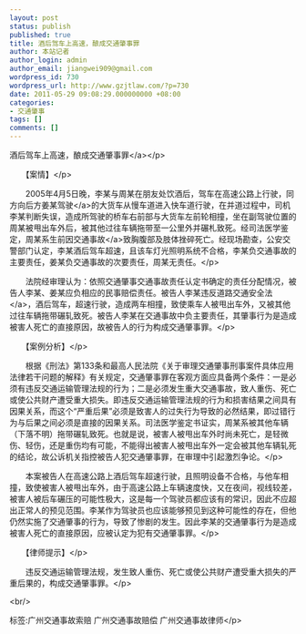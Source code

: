 ```yaml
---
layout: post
status: publish
published: true
title: 酒后驾车上高速，酿成交通肇事罪
author: 本站记者
author_login: admin
author_email: jiangwei909@gmail.com
wordpress_id: 730
wordpress_url: http://www.gzjtlaw.com/?p=730
date: 2011-05-29 09:08:29.000000000 +08:00
categories:
- 交通肇事
tags: []
comments: []
---
```

<p><p><p>酒后驾车上高速，酿成<a>交通肇事罪<&#47;a><&#47;p><p>　　【案情】<&#47;p><p>　　2005年4月5日晚，李某与周某在朋友处饮酒后，驾车在高速公路上行驶，同方向后方姜某<a>驾驶<&#47;a>的大货车从慢车道进入快车道行驶，在并道过程中，司机李某判断失误，造成所驾驶的桥车右前部与大货车左前轮相撞，坐在副驾驶位置的周某被甩出车外后，被其他过往车辆拖带至一公里外并碾札致死。经司法医学鉴定，周某系生前因<a>交通事故<&#47;a>致胸腹部及肢体挫碎死亡。经现场勘查，公安交警部门认定，李某酒后驾车超速，且该车灯光照明系统不合格，李某负交通事故的主要责任，姜某负交通事故的次要责任，周某无责任。<&#47;p><p>　　法院经审理认为：依照交通肇事交通事故责任认定书确定的责任分配情况，被告人李某、姜某应负相应的民事赔偿责任。被告人李某违反<a>道路交通安全法<&#47;a>，酒后驾车，超速行驶，造成两车相撞，致使乘车人被甩出车外，又被其他过往车辆拖带碾轧致死。被告人李某在交通事故中负主要责任，其肇事行为是造成被害人死亡的直接原因，故被告人的行为构成交通肇事罪。<&#47;p><p>　　【案例分析】<&#47;p><p>　　根据《刑法》第133条和最高人民法院《关于审理交通肇事刑事案件具体应用法律若干问题的解释》有关规定，交通肇事罪在客观方面应具备两个条件：一是必须有违反交通运输管理法规的行为；二是必须发生重大交通事故，致人重伤、死亡或使公共财产遭受重大损失。即违反交通运输管理法规的行为和损害结果之间具有因果关系，而这个&ldquo;严重后果&rdquo;必须是致害人的过失行为导致的必然结果，即过错行为与后果之间必须是直接的因果关系。司法医学鉴定书证实，周某系被其他车辆（下落不明）拖带碾轧致死。也就是说，被害人被甩出车外时尚未死亡，是轻微伤、轻伤，还是重伤均有可能，不能得出被害人被甩出车外一定会被其他车辆轧死的结论，故公诉机关指控被告人犯交通肇事罪，在审理中引起激烈争论。<&#47;p><p>　　本案被告人在高速公路上酒后驾车超速行驶，且照明设备不合格，与他车相撞，致使被害人被甩出车外，由于高速公路上车辆速度快，又在夜间，视线较差，被害人被后车碾压的可能性极大，这是每一个驾驶员都应该有的常识，因此不应超出正常人的预见范围。李某作为驾驶员也应该能够预见到这种可能性的存在，但他仍然实施了交通肇事的行为，导致了惨剧的发生。因此李某的交通肇事行为是造成被害人死亡的直接原因，应被认定为犯有交通肇事罪。<&#47;p><p>　　【律师提示】<&#47;p><p>　　违反交通运输管理法规，发生致人重伤、死亡或使公共财产遭受重大损失的严重后果的，构成交通肇事罪。<&#47;p><br&#47;><p>标签:广州交通事故索赔 广州交通事故赔偿 广州交通事故律师<&#47;p>

